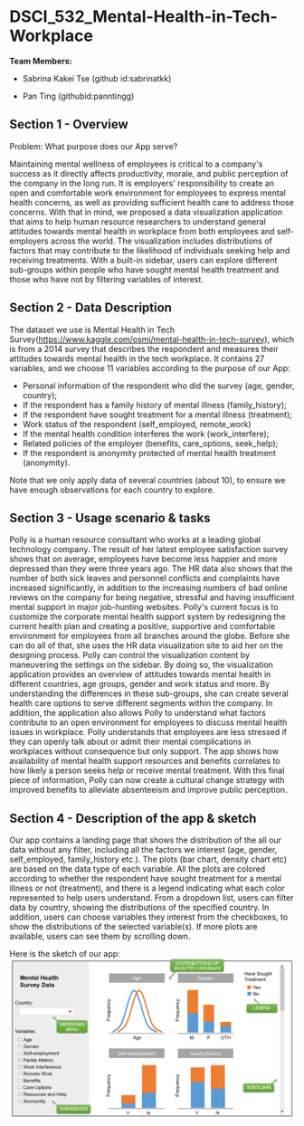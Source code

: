 # DSCI_532_Mental-Health-in-Tech-Workplace

**Team Members:**

- Sabrina Kakei Tse (github id:sabrinatkk)

- Pan Ting (githubid:panntingg)


## Section 1 - Overview

Problem: What purpose does our App serve?

Maintaining mental wellness of employees is critical to a company's success as it directly affects productivity, morale, and public perception of the company in the long run. It is employers' responsibility to create an open and comfortable work environment for employees to express mental health concerns, as well as providing sufficient health care to address those concerns. With that in mind, we proposed a data visualization application that aims to help human resource researchers to understand general attitudes towards mental health in workplace from both employees and self-employers across the world. The visualization includes distributions of factors that may contribute to the likelihood of individuals seeking help and receiving treatments. With a built-in sidebar, users can explore different sub-groups within people who have sought mental health treatment and those who have not by filtering variables of interest.



## Section 2 - Data Description

The dataset we use is Mental Health in Tech Survey(https://www.kaggle.com/osmi/mental-health-in-tech-survey), which is from a 2014 survey that describes the respondent and measures their attitudes towards mental health in the tech workplace. It contains 27 variables, and we choose 11 variables according to the purpose of our App:

- Personal information of the respondent who did the survey (age, gender, country);
- If the respondent has a family history of mental illness (family_history);
- If the respondent have sought treatment for a mental illness (treatment);
- Work status of the respondent (self_employed, remote_work)
- If the mental health condition interferes the work (work_interfere);
- Related policies of the employer (benefits, care_options, seek_help);
- If the respondent is anonymity protected of mental health treatment (anonymity).

Note that we only apply data of several countries (about 10), to ensure we have enough observations for each country to explore.



## Section 3 - Usage scenario & tasks


Polly is a human resource consultant who works at a leading global technology company. The result of her latest employee satisfaction survey shows that on average, employees have become less happier and more depressed than they were three years ago.
The HR data also shows that the number of both sick leaves and personnel conflicts and complaints have increased significantly, in addition to the increasing numbers of bad online reviews on the company for being negative, stressful and having insufficient mental support in major job-hunting websites.
Polly's current focus is to customize the corporate mental health support system by redesigning the current health plan and creating a positive, supportive and comfortable environment for employees from all branches around the globe.
Before she can do all of that, she uses the HR data visualization site to aid her on the designing process.  Polly can control the visualization content by maneuvering the settings on the sidebar. By doing so,  the visualization application provides an overview of attitudes towards mental health in different countries, age groups, gender and work status and more.
By understanding the differences in these sub-groups, she can create several health care options to serve different segments within the company. In addition, the application also allows Polly to understand what factors contribute to an open environment for employees to discuss mental health issues in workplace.
Polly understands that employees are less stressed if they can openly talk about or admit their mental complications in workplaces without consequence but only support. The app shows how availability of mental health support resources and benefits correlates to  how likely a person seeks help or receive mental treatment. With this final piece of information, Polly can now create a cultural change strategy with improved benefits to alleviate absenteeism and improve public perception.

## Section 4 - Description of the app & sketch

Our app contains a landing page that shows the distribution of the all our data without any filter,  including all the factors we interest (age, gender, self_employed, family_history etc.). The plots (bar chart, density chart etc) are based on the data type of each variable. All the plots are colored according to whether the respondent have sought treatment for a mental illness or not (treatment), and there is a legend indicating what each color represented to help users understand. From a dropdown list, users can filter data by country, showing the distributions of the specified country. In addition, users can choose variables they interest from the checkboxes, to show the distributions of the selected variable(s). If more plots are available, users can see them by scrolling down.

Here is the sketch of our app:
![sketch](img/app_sketch.png)

